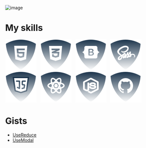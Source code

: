 ![image](https://www.leanyou.pl/wp-content/uploads/2020/08/MTM-Methods-Time-Measurement-1024x390.jpg)

# My skills

![html5](./img/html.svg) &nbsp;
![css](./img/css.svg) &nbsp;
![Botstrap](./img/bootstrap.svg) &nbsp;
![Sass](./img/sass.svg) &nbsp;
![JS](./img/js.svg) &nbsp;
![ReactJS](./img/reactjs.svg) &nbsp;
![NodeJS](./img/nodejs.svg) &nbsp;
![Github](./img/github.svg) &nbsp;

# Gists

<ul>
  <li><a href="https://gist.github.com/JSDID/bb574225fc4e6fb4514581c5a642c977">UseReduce<a/></li>
  <li><a href="https://gist.github.com/JSDID/c168e4525d3e8bf9f8baf5fd41b7b0ea">UseModal<a/></li>
</ul>




